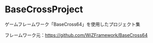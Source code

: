 # BaseCrossProject
ゲームフレームワーク「BaseCross64」を使用したプロジェクト集

フレームワーク元：https://github.com/WiZFramework/BaseCross64
